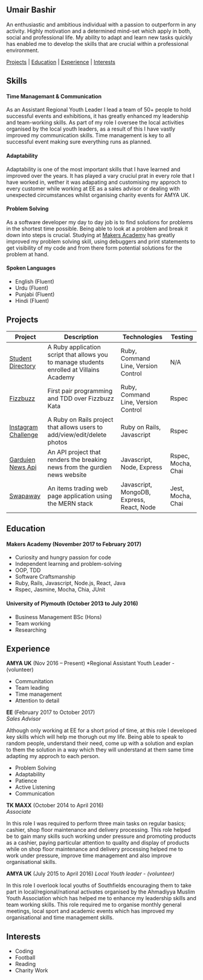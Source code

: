 ## Umair Bashir

An enthusiastic and ambitious individual with a passion to outperform in any activity. Highly motivation and a determined mind-set which apply in both, social and professional life. My ability to adapt and learn new tasks quickly has enabled me to develop the skills that are crucial within a professional environment.

[Projects](#projects) | [Education](#education) | [Experience](#experience) | [Interests](#interests)


## Skills

#### Time Managemant & Communication
As an Assistant Regional Youth Leader I lead a team of 50+ people to hold successful events and exhibitions, it has greatly enhanced my leadership and team-working skills. As part of my role I oversee the local activities organised by the local youth leaders, as a result of this I have vastly improved my communication skills. Time management is key to all successful event making sure everything runs as planned.

#### Adaptability
Adaptability is one of the most important skills that I have learned and improved over the years. It has played a vary cruciul prat in every role that I have worked in, wether it was adapating and customising my approch to every customer while working at EE as a sales advisor or dealing with unexpected circumstances whilst organising charity events for AMYA UK.

#### Problem Solving
As a software developer my day to day job is to find solutions for problems in the shortest time possible. Being able to look at a problem and break it down into steps is crucial. Studying at [Makers Academy](https://github.com/makersacademy/) has greatly improved my problem solving skill, using debuggers and print statements to get visibility of my code and from there form potential solutions for the problem at hand.


#### Spoken Languages

- English (Fluent)
- Urdu    (Fluent)
- Punjabi (Fluent)
- Hindi   (Fluent)


## Projects

Project | Description | Technologies | Testing
------- | ----------- | ------------ | -------
[Student Directory](https://github.com/umairb1/student-directory) | A Ruby application script that allows you to manage students enrolled at Villains Academy | Ruby, Command Line, Version Control | N/A
[Fizzbuzz](https://github.com/umairb1/FizzBuzz) | First pair programming and TDD over Fizzbuzz Kata | Ruby, Command Line, Version Control | Rspec
[Instagram Challenge](https://github.com/umairb1/instagram-challenge) | A Ruby on Rails project that allows users to add/view/edit/delete photos | Ruby on Rails, Javascript | Rspec
[Garduien News Api](https://github.com/umairb1/news-summary-challenge) | An API project that renders the breaking news from the gurdien news website | Javascript, Node, Express | Rspec, Mocha, Chai
[Swapaway](https://github.com/Mnargh/Swapaway) | An items trading web page application using the MERN stack | Javascript, MongoDB, Express, React, Node | Jest, Mocha, Chai

## Education

#### Makers Academy (November 2017 to February 2017)

- Curiosity and hungry passion for code
- Independent learning and problem-solving
- OOP, TDD
- Software Craftsmanship
- Ruby, Rails, Javascript, Node.js, React, Java
- Rspec, Jasmine, Mocha, Chia, JUnit

#### University of Plymouth (October 2013 to July 2016)

- Business Management BSc (Hons)
- Team working
- Researching 


## Experience

**AMYA UK** (Nov 2016 – Present)
*Regional Assistant Youth Leader - (volunteer)
- Communitation
- Team leading 
- Time management
- Attention to detail


**EE** (February 2017 to October 2017)    
*Sales Advisor*

Although only working at EE for a short priod of time, at this role I developed key skills which will help me thorugh out my life. Being able to speak to random people, understand their need, come up with a solution and explan to them the solution in a way which they will understand at them same time adapting my approch to each person.

- Problem Solving
- Adaptability 
- Patience
- Active Listening
- Communication

**TK MAXX** (October 2014 to April 2016)   
*Associate*

In this role I was required to perform three main tasks on regular basics; cashier, shop floor maintenance and delivery processing. This role helped be to gain many skills such working under pressure and promoting products as a cashier, paying particular attention to quality and display of products while on shop floor maintenance and delivery processing helped me to work under pressure, improve time management and also improve organisational skills.

**AMYA UK** (July 2015 to April 2016) 
*Local Youth leader - (volunteer)*

In this role I overlook local youths of Southfields encouraging them to take part in local/regional/national activates organised by the Ahmadiyya Muslim Youth Association which has helped me to enhance my leadership skills and team working skills. This role required me to organise monthly general meetings, local sport and academic events which has improved my organisational and time management skills. 

## Interests
- Coding
- Football
- Reading
- Charity Work
